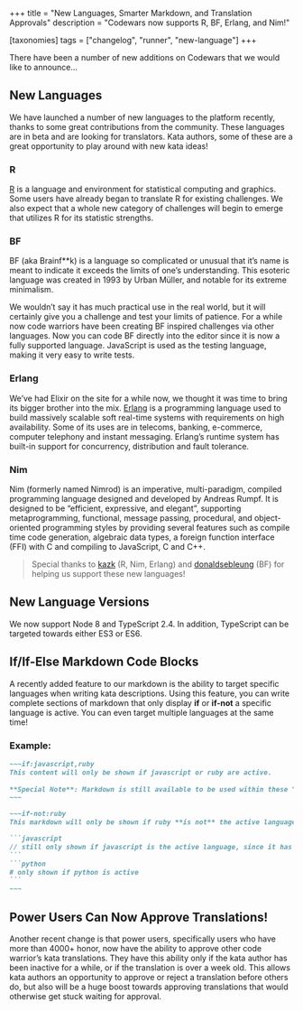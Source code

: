 +++
title = "New Languages, Smarter Markdown, and Translation Approvals"
description = "Codewars now supports R, BF, Erlang, and Nim!"

[taxonomies]
tags = ["changelog", "runner", "new-language"]
+++

There have been a number of new additions on Codewars that we would like to announce…

## New Languages

We have launched a number of new languages to the platform recently, thanks to some great contributions from the community. These languages are in beta and are looking for translators. Kata authors, some of these are a great opportunity to play around with new kata ideas!

### R

[R](https://www.r-project.org/about.html) is a language and environment for statistical computing and graphics. Some users have already began to translate R for existing challenges. We also expect that a whole new category of challenges will begin to emerge that utilizes R for its statistic strengths.

### BF

BF (aka Brainf**k) is a language so complicated or unusual that it’s name is meant to indicate it exceeds the limits of one’s understanding. This esoteric language was created in 1993 by Urban Müller, and notable for its extreme minimalism.

We wouldn’t say it has much practical use in the real world, but it will certainly give you a challenge and test your limits of patience. For a while now code warriors have been creating BF inspired challenges via other languages. Now you can code BF directly into the editor since it is now a fully supported language. JavaScript is used as the testing language, making it very easy to write tests.

### Erlang

We’ve had Elixir on the site for a while now, we thought it was time to bring its bigger brother into the mix. [Erlang](https://www.erlang.org/) is a programming language used to build massively scalable soft real-time systems with requirements on high availability. Some of its uses are in telecoms, banking, e-commerce, computer telephony and instant messaging. Erlang’s runtime system has built-in support for concurrency, distribution and fault tolerance.

### Nim

Nim (formerly named Nimrod) is an imperative, multi-paradigm, compiled programming language designed and developed by Andreas Rumpf. It is designed to be “efficient, expressive, and elegant”, supporting metaprogramming, functional, message passing, procedural, and object-oriented programming styles by providing several features such as compile time code generation, algebraic data types, a foreign function interface (FFI) with C and compiling to JavaScript, C and C++.

> Special thanks to [kazk](https://www.codewars.com/users/kazk) (R, Nim, Erlang) and [donaldsebleung](https://www.codewars.com/users/donaldsebleung) (BF) for helping us support these new languages!

## New Language Versions

We now support Node 8 and TypeScript 2.4. In addition, TypeScript can be targeted towards either ES3 or ES6.

## If/If-Else Markdown Code Blocks

A recently added feature to our markdown is the ability to target specific languages when writing kata descriptions. Using this feature, you can write complete sections of markdown that only display **if** or **if-not** a specific language is active. You can even target multiple languages at the same time!

### Example:

````markdown
~~~if:javascript,ruby  
This content will only be shown if javascript or ruby are active.  
  
**Special Note**: Markdown is still available to be used within these "if" blocks  
~~~

~~~if-not:ruby  
This markdown will only be shown if ruby **is not** the active language.  

```javascript  
// still only shown if javascript is the active language, since it has multiple examples next to it  
```
```python  
# only shown if python is active  
```  
~~~
````

## Power Users Can Now Approve Translations!

Another recent change is that power users, specifically users who have more than 4000+ honor, now have the ability to approve other code warrior’s kata translations. They have this ability only if the kata author has been inactive for a while, or if the translation is over a week old. This allows kata authors an opportunity to approve or reject a translation before others do, but also will be a huge boost towards approving translations that would otherwise get stuck waiting for approval.
